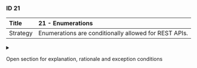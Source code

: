 ### ID 21

| Title    | __21 - Enumerations__ |
| :----    | :---------- |
| Strategy | Enumerations are conditionally allowed for REST APIs. |

<details><summary>

Open section for explanation, rationale and exception conditions 

</summary>

#### Explanation

Enumerations (enumerated types) are variable types in a dynamic or static set of allowed values:
+ Dynamic set: a set that can change due to regulations or business requirements;
+ Static set: a set that no longer changes, for example all days of the week.

Enumerations are popular in API design because they are seen as a simple way to describe that dynamic or static set of allowed values. The use of enumerations is only allowed for standalone REST APIs because changing and extending those enumerations has no chain process impact.

If enumerations are based on an international standard (such as <https://www.iso.org/iso-639-language-codes.html>), then the API design must follow that notation. If enumerations are not based on an international standard, enumerations should be defined as mnemonic codes in an UPPER_SNAKE_CASE notation (in accordance with API-66 of the API Designrules Extensions [\[2\]](../references.html)).

#### Rationale

By including enumerations in the JSON Schema, the API call can be rejected prematurely if the enumerations in the API call do not comply with the syntax.

#### Exceptions

Enumerations are not allowed in REST APIs that are part of a chain process because a change in the range of allowed values ​​for a chain process often has an impact on the entire information exchange of such a process and must be implemented by the entire sector by means of a sector release. The allowed values ​​of enumerations are then described in the associated service descriptions.

</details>

